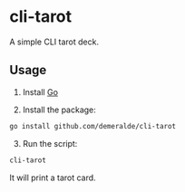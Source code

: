 # cli-tarot

A simple CLI tarot deck.

## Usage

1. Install [Go](https://golang.org/)

2. Install the package:

```sh
go install github.com/demeralde/cli-tarot
```

3. Run the script:

```sh
cli-tarot
```

It will print a tarot card.
